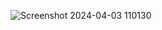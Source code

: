 ![Screenshot 2024-04-03 110130](https://github.com/user-attachments/assets/0bac4660-e9fa-47b2-8da7-78d2cf0ab339)
